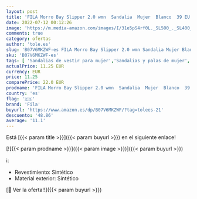 ```yaml
---
layout: post
title: 'FILA Morro Bay Slipper 2.0 wmn  Sandalia  Mujer  Blanco  39 EU'
date: 2022-07-12 00:12:26
image: 'https://m.media-amazon.com/images/I/31e5pS4rf0L._SL500_._SL400_.jpg'
comments: true
category: ofertas
author: 'tole.es'
slug: 'B07V6MKZWF-es FILA Morro Bay Slipper 2.0 wmn Sandalia Mujer Blanco 39 EU'
sku: 'B07V6MKZWF-es'
tags: [ 'Sandalias de vestir para mujer','Sandalias y palas de mujer','Zapatos','Zapatos para mujer','Zapatos y complementos','fila','sandalia','🇪🇸', ]
actualPrice: 11.25 EUR
currency: EUR
price: 11.25
comparePrice: 22.0 EUR
prodname: 'FILA Morro Bay Slipper 2.0 wmn  Sandalia  Mujer  Blanco  39 EU'
country: 'es'
flag: '🇪🇸'
brand: 'Fila'
buyurl: 'https://www.amazon.es/dp/B07V6MKZWF/?tag=tolees-21'
descuento: '48.86'
average: '11.1'
---
```


Está [{{< param title >}}]({{< param buyurl >}}) en el siguiente enlace!

[![{{< param prodname >}}]({{< param image >}})]({{< param buyurl >}})

ℹ️:

- Revestimiento: Sintético
- Material exterior: Sintético

[🛒 Ver la oferta!!]({{< param buyurl >}})
